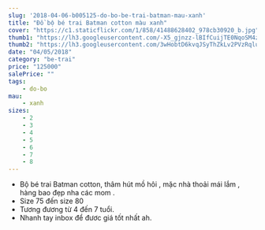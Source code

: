 ```yaml
---
slug: '2018-04-06-b005125-do-bo-be-trai-batman-mau-xanh'
title: "Đồ bộ bé trai Batman cotton màu xanh"
cover: "https://c1.staticflickr.com/1/858/41488628402_978cb30920_b.jpg"
thumb1: "https://lh3.googleusercontent.com/-X5_gjnzz-lBIfCuijTE0NqoSM4zRK7cM1XzlJkGmhtXDRa8I-OCxEghAJ1qKjn8Ly84ltStTh_WiFzi73yzAHv7Z-bWkbhTZ0eQuOAd7iGMhw0HVrQ16sDwzkh4qgDqrqvOukvGLET9LUs4RquQiek0_HW8rIMCUi0vOAovj-0sgXBKy6bz7Z5ppzwT6651W76v0ijTzUt0TvkRzmWL6Utfmm9BJXV61sItlwP0EyOPXkXJ1KuQtO32s8Q7-aRiNlrZYg9RvvJvZUrCV07te5ZVdObSC3JrPBo6OCEg8qWixiYy39KIB0pae_SkGwIlfwy7vU0jvH-VXLBdnIl9f-4tacSaQ7l71KlyMDNzYnEcRGp-5K0CS75X0VsXVSwur6Yz4stCdfJu5Me4b8rUbo1zosw6fvDMJudQxUEoFZomDLl6U4TNVDNaiQBNTZKapaxIweQNgFUi9sfLmsX-X3MvV4agE3RssL94oKlmKbjOhc4Dkdv6UXSqh3s8btjMhySL0Sa_pN0-6da62IhwiOa5U5guu-cpWw1cmxEfNlV5YCKxyjDIGE34RxPyIvDYwUQFrpOHWu3VnIRtOmT0QHUca-qIi0y9HKRAIQqZ5F9SZZmmXYMnSZKf5OVMpoBYXs3_uqKcchRyrnlVC6z0FZgr3FVmPpNO=s949-no"
thumb2: "https://lh3.googleusercontent.com/3wHobtD6kvqJSyThZkLv2PVzRqlucdWJpCgvh4-kjlx1NCg_4MojxnL01O9eBH2bR3TGSHHF-Lb3vbW9T1WQ6S-dZHmRJLN6kFyhOBP5ky21JEngeC0xTU35D36slDNLdvbLYObkyour1bAvANUm00NkGUF3hzlaXgYyX3-87PiCf3MBxGqCplKpPh1FViqQ6wCCulWY7pcO5rA57eeC-fQqVzDWyDypHAJ1ZcYoVpNuDG4b1w0KoF5lIONxxS3Ps2zleoAvACbJ8sbLfILorJaL2JIHuY9FPu2htXGGWzf9JWTNDXe-wsM0AEAXPGOHJbAN8rElYKABhyNkkiXl9_hZ2hc22X9J6oYMzka4QbnBuOYTdxkZWD1xSjJ0fsO_ZXe9KUSuMDS6qgGnc4wAr4A31YHGRQr61ZyDRF_SRuF-hSjguXZGtgbdfhlaT2USVpvkejuBRAa4rJR4_ceHDx1a4gCh3Q7-LV86ibtcCETHVMGF-69RfObUNRsRmfI42OmBkYsYQ9GWAZASrJi2z52I2uY1Xy7ucZFZio-15P2jtf0_e_9A8V8kfFwTkPjAEMUSBrsSvtcgIF00hNq5MD1Wbpio4ExCuq6Ggz_tiInsp0F1pWT1fLUjeuuavHb4B3XOTJtwDJRnIZ00c_0zlmaxOvvZ2u_0=s949-no"
date: "04/05/2018"
category: "be-trai"
price: "125000"
salePrice: ""
tags:
    - do-bo
mau:
    - xanh
sizes:
    - 2
    - 3
    - 4
    - 5
    - 6
    - 7
    - 8
---
```


- Bộ bé trai Batman cotton, thâm hút mồ hôi , mặc nhà thoải mái lắm , hàng bao đẹp nha các mom .
- Size 75 đến size 80
- Tương đương từ 4 đến 7 tuổi. 
- Nhanh tay inbox để đươc giá tốt nhất ah.